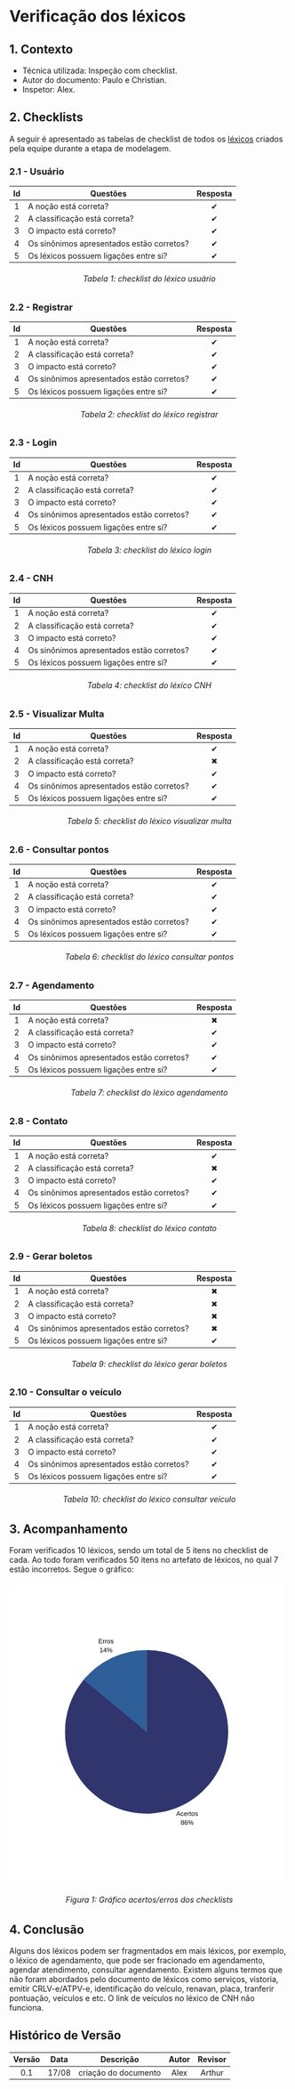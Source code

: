 # Verificação dos léxicos

## **1. Contexto**

- Técnica utilizada: Inspeção com checklist.
- Autor do documento: Paulo e Christian.
- Inspetor: Alex.

## **2. Checklists**

A seguir é apresentado as tabelas de checklist de todos os [léxicos](../../modelagem/lexico.md) criados pela equipe durante a etapa de modelagem. 

### 2.1 - Usuário

|Id|Questões|Resposta|
|:---:|---|:---:|
|1|A noção está correta?|✔|
|2|A classificação está correta?|✔|
|3|O impacto está correto?|✔|
|4|Os sinônimos apresentados estão corretos?|✔|
|5|Os léxicos possuem ligações entre si?|✔|

<h6 align = "center">Tabela 1: checklist do léxico usuário</h6>

### 2.2 - Registrar

|Id|Questões|Resposta|
|:---:|---|:---:|
|1|A noção está correta?|✔|
|2|A classificação está correta?|✔|
|3|O impacto está correto?|✔|
|4|Os sinônimos apresentados estão corretos?|✔|
|5|Os léxicos possuem ligações entre si?|✔|

<h6 align = "center">Tabela 2: checklist do léxico registrar</h6>

### 2.3 - Login

|Id|Questões|Resposta|
|:---:|---|:---:|
|1|A noção está correta?|✔|
|2|A classificação está correta?|✔|
|3|O impacto está correto?|✔|
|4|Os sinônimos apresentados estão corretos?|✔|
|5|Os léxicos possuem ligações entre si?|✔|

<h6 align = "center">Tabela 3: checklist do léxico login</h6>

### 2.4 - CNH

|Id|Questões|Resposta|
|:---:|---|:---:|
|1|A noção está correta?|✔|
|2|A classificação está correta?|✔|
|3|O impacto está correto?|✔|
|4|Os sinônimos apresentados estão corretos?|✔|
|5|Os léxicos possuem ligações entre si?|✔|

<h6 align = "center">Tabela 4: checklist do léxico CNH</h6>

### 2.5 - Visualizar Multa

|Id|Questões|Resposta|
|:---:|---|:---:|
|1|A noção está correta?|✔|
|2|A classificação está correta?|✖|
|3|O impacto está correto?|✔|
|4|Os sinônimos apresentados estão corretos?|✔|
|5|Os léxicos possuem ligações entre si?|✔|

<h6 align = "center">Tabela 5: checklist do léxico visualizar multa</h6>

### 2.6 - Consultar pontos

|Id|Questões|Resposta|
|:---:|---|:---:|
|1|A noção está correta?|✔|
|2|A classificação está correta?|✔|
|3|O impacto está correto?|✔|
|4|Os sinônimos apresentados estão corretos?|✔|
|5|Os léxicos possuem ligações entre si?|✔|

<h6 align = "center">Tabela 6: checklist do léxico consultar pontos</h6>

### 2.7 - Agendamento

|Id|Questões|Resposta|
|:---:|---|:---:|
|1|A noção está correta?|✖|
|2|A classificação está correta?|✔|
|3|O impacto está correto?|✔|
|4|Os sinônimos apresentados estão corretos?|✔|
|5|Os léxicos possuem ligações entre si?|✔|

<h6 align = "center">Tabela 7: checklist do léxico agendamento</h6>

### 2.8 - Contato

|Id|Questões|Resposta|
|:---:|---|:---:|
|1|A noção está correta?|✔|
|2|A classificação está correta?|✖|
|3|O impacto está correto?|✔|
|4|Os sinônimos apresentados estão corretos?|✔|
|5|Os léxicos possuem ligações entre si?|✔|

<h6 align = "center">Tabela 8: checklist do léxico contato</h6>

### 2.9 - Gerar boletos

|Id|Questões|Resposta|
|:---:|---|:---:|
|1|A noção está correta?|✖|
|2|A classificação está correta?|✖|
|3|O impacto está correto?|✖|
|4|Os sinônimos apresentados estão corretos?|✖|
|5|Os léxicos possuem ligações entre si?|✔|

<h6 align = "center">Tabela 9: checklist do léxico gerar boletos</h6>

### 2.10 - Consultar o veículo

|Id|Questões|Resposta|
|:---:|---|:---:|
|1|A noção está correta?|✔|
|2|A classificação está correta?|✔|
|3|O impacto está correto?|✔|
|4|Os sinônimos apresentados estão corretos?|✔|
|5|Os léxicos possuem ligações entre si?|✔|

<h6 align = "center">Tabela 10: checklist do léxico consultar veículo</h6>

## **3. Acompanhamento**

Foram verificados 10 léxicos, sendo um total de 5 itens no checklist de cada. Ao todo foram verificados 50 itens no artefato de léxicos, no qual 7 estão incorretos. Segue o gráfico: 

![](../../images/verificacao/graficoLexicos.png)

<h6 align = "center">Figura 1: Gráfico acertos/erros dos checklists</h6>

## **4. Conclusão**

Alguns dos léxicos podem ser fragmentados em mais léxicos, por exemplo, o léxico de agendamento, que pode ser fracionado em agendamento, agendar atendimento, consultar agendamento. 
Existem alguns termos que não foram abordados pelo documento de léxicos como serviços, vistoria, emitir CRLV-e/ATPV-e, identificação do veículo, renavan, placa, tranferir pontuação, veículos e etc. O link de veículos no léxico de CNH não funciona.

## Histórico de Versão

| Versão |    Data    |       Descrição       |     Autor     |    Revisor    |
|:------:|:----------:|:---------------------:|:-------------:|:-------------:|
|0.1|17/08|criação do documento|Alex|Arthur|